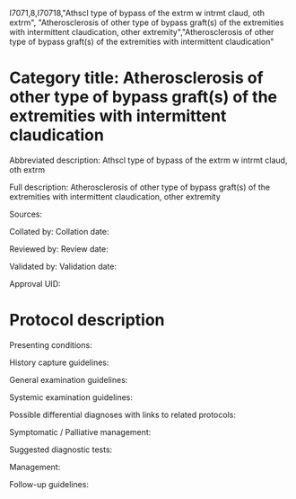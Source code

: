 I7071,8,I70718,"Athscl type of bypass of the extrm w intrmt claud, oth extrm", "Atherosclerosis of other type of bypass graft(s) of the extremities with intermittent claudication, other extremity","Atherosclerosis of other type of bypass graft(s) of the extremities with intermittent claudication"
# Category title: Atherosclerosis of other type of bypass graft(s) of the extremities with intermittent claudication

Abbreviated description: Athscl type of bypass of the extrm w intrmt claud, oth extrm

Full description: Atherosclerosis of other type of bypass graft(s) of the extremities with intermittent claudication, other extremity

Sources:

Collated by:
Collation date:

Reviewed by:
Review date:

Validated by:
Validation date:

Approval UID:

# Protocol description

Presenting conditions:

History capture guidelines:

General examination guidelines:

Systemic examination guidelines:

Possible differential diagnoses with links to related protocols:

Symptomatic / Palliative management:

Suggested diagnostic tests:

Management:

Follow-up guidelines:
